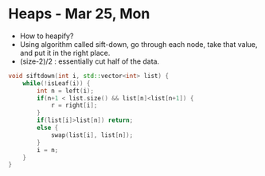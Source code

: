 # Heaps - Mar 25, Mon
- How to heapify? 
- Using algorithm called sift-down, go through each node, take that value, and put it in the right place.
- (size-2)/2 : essentially cut half of the data.
``` c++
void siftdown(int i, std::vector<int> list) {
	while(!isLeaf(i)) {
		int n = left(i);
		if(n+1 < list.size() && list[n]<list[n+1]) {
			r = right[i];
		}
		if(list[i]>list[n]) return;
		else {
			swap(list[i], list[n]);
		}
		i = n;
	}
}
```